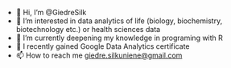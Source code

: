 - 👋 Hi, I’m @GiedreSilk
- 👀 I’m interested in data analytics of life (biology, biochemistry, biotechnology etc.) or health sciences data
- 🌱 I’m currently deepening my knowledge in programing with R
- 🥇 I recently gained Google Data Analytics certificate
- 📫 How to reach me giedre.silkuniene@gmail.com

<!---
GiedreSilk/GiedreSilk is a ✨ special ✨ repository because its `README.md` (this file) appears on your GitHub profile.
You can click the Preview link to take a look at your changes.
--->
